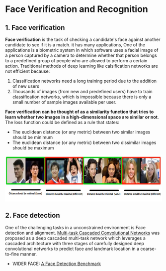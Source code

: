 # Face Verification and Recognition 

## 1. Face verification
 
**Face verification** is the task of checking a candidate's face against another candidate to see if it is a match. it has many applications, One of the applications is a biometric system in which software uses a facial image of a person captured by a camera to determine whether that person belongs to a predefined group of people who are allowed to perform a certain action. Traditional methods of deep learning like calsification networks are not efficient because:

1. Classification networks need a long training period due to the addition of new users
2. Thousands of images (from new and predefined users) have to train classification networks, which is impossible because there is only a small number of sample images available per user.

**Face verification can be thought of as a similarity function that tries to learn whether two images in a high-dimensional space are similar or not**. The loss function could be defined as a rule that states:

* The euclidean distance (or any metric) between two similar images should be minimum
* The euclidean distance (or any metric) between two dissimilar images should be maximum 


<p align="center">
  <img src="/imgs/1.PNG" alt="" width="700" height="150" >
 </p>

## 2. Face detection

One of the challenging tasks in a unconstrained environment is Face detection and alignment. [Multi-task Cascaded Convolutional Networks](https://kpzhang93.github.io/MTCNN_face_detection_alignment/) was proposed as a deep cascaded multi-task network which leverages a cascaded architecture with three stages of carefully designed deep convolutional networks to predict face and landmark location in a coarse-to-fine manner. 
  
  
  
  


* WIDER FACE: [A Face Detection Benchmark](http://shuoyang1213.me/WIDERFACE/index.html)
